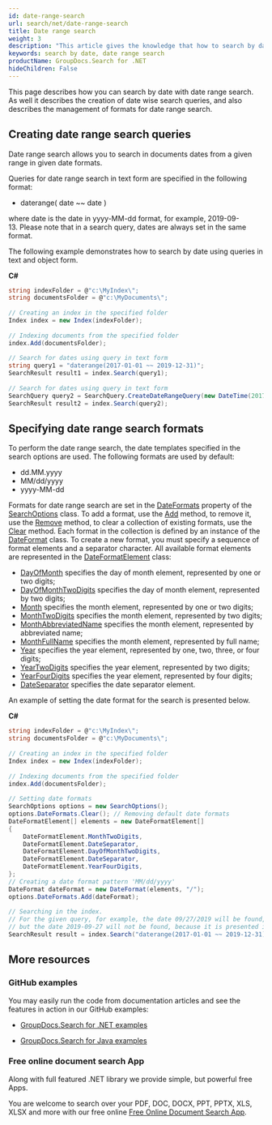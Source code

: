 ```yaml
---
id: date-range-search
url: search/net/date-range-search
title: Date range search
weight: 3
description: "This article gives the knowledge that how to search by date with date range search."
keywords: search by date, date range search
productName: GroupDocs.Search for .NET
hideChildren: False
---
```

This page describes how you can search by date with date range search. As well it describes the creation of date wise search queries, and also describes the management of formats for date range search.

## Creating date range search queries

Date range search allows you to search in documents dates from a given range in given date formats.

Queries for date range search in text form are specified in the following format:

*   daterange( date ~~ date )

where date is the date in yyyy-MM-dd format, for example, 2019-09-13. Please note that in a search query, dates are always set in the same format.

The following example demonstrates how to search by date using queries in text and object form.

**C#**

```csharp
string indexFolder = @"c:\MyIndex\";
string documentsFolder = @"c:\MyDocuments\";
 
// Creating an index in the specified folder
Index index = new Index(indexFolder);
 
// Indexing documents from the specified folder
index.Add(documentsFolder);
 
// Search for dates using query in text form
string query1 = "daterange(2017-01-01 ~~ 2019-12-31)";
SearchResult result1 = index.Search(query1);
 
// Search for dates using query in text form
SearchQuery query2 = SearchQuery.CreateDateRangeQuery(new DateTime(2017, 1, 1), new DateTime(2019, 12, 31));
SearchResult result2 = index.Search(query2);
```

## Specifying date range search formats

To perform the date range search, the date templates specified in the search options are used. The following formats are used by default:

*   dd.MM.yyyy
*   MM/dd/yyyy
*   yyyy-MM-dd

Formats for date range search are set in the [DateFormats](https://reference.groupdocs.com/net/search/groupdocs.search.options/searchoptions/properties/dateformats) property of the [SearchOptions](https://reference.groupdocs.com/net/search/groupdocs.search.options/searchoptions) class. To add a format, use the [Add](https://reference.groupdocs.com/net/search/groupdocs.search.options/dateformatcollection/methods/add) method, to remove it, use the [Remove](https://reference.groupdocs.com/net/search/groupdocs.search.options/dateformatcollection/methods/remove) method, to clear a collection of existing formats, use the [Clear](https://reference.groupdocs.com/net/search/groupdocs.search.options/dateformatcollection/methods/clear) method. Each format in the collection is defined by an instance of the [DateFormat](https://reference.groupdocs.com/net/search/groupdocs.search.options/dateformat) class. To create a new format, you must specify a sequence of format elements and a separator character. All available format elements are represented in the [DateFormatElement](https://reference.groupdocs.com/net/search/groupdocs.search.options/dateformatelement) class:

*   [DayOfMonth](https://reference.groupdocs.com/net/search/groupdocs.search.options/dateformatelement/properties/dayofmonth) specifies the day of month element, represented by one or two digits;
*   [DayOfMonthTwoDigits](https://reference.groupdocs.com/net/search/groupdocs.search.options/dateformatelement/properties/dayofmonthtwodigits) specifies the day of month element, represented by two digits;
*   [Month](https://reference.groupdocs.com/net/search/groupdocs.search.options/dateformatelement/properties/month) specifies the month element, represented by one or two digits;
*   [MonthTwoDigits](https://reference.groupdocs.com/net/search/groupdocs.search.options/dateformatelement/properties/monthtwodigits) specifies the month element, represented by two digits;
*   [MonthAbbreviatedName](https://reference.groupdocs.com/net/search/groupdocs.search.options/dateformatelement/properties/monthabbreviatedname) specifies the month element, represented by abbreviated name;
*   [MonthFullName](https://reference.groupdocs.com/net/search/groupdocs.search.options/dateformatelement/properties/monthfullname) specifies the month element, represented by full name;
*   [Year](https://reference.groupdocs.com/net/search/groupdocs.search.options/dateformatelement/properties/year) specifies the year element, represented by one, two, three, or four digits;
*   [YearTwoDigits](https://reference.groupdocs.com/net/search/groupdocs.search.options/dateformatelement/properties/yeartwodigits) specifies the year element, represented by two digits;
*   [YearFourDigits](https://reference.groupdocs.com/net/search/groupdocs.search.options/dateformatelement/properties/yearfourdigits) specifies the year element, represented by four digits;
*   [DateSeparator](https://reference.groupdocs.com/net/search/groupdocs.search.options/dateformatelement/properties/dateseparator) specifies the date separator element.

An example of setting the date format for the search is presented below.

**C#**

```csharp
string indexFolder = @"c:\MyIndex\";
string documentsFolder = @"c:\MyDocuments\";
 
// Creating an index in the specified folder
Index index = new Index(indexFolder);
 
// Indexing documents from the specified folder
index.Add(documentsFolder);
 
// Setting date formats
SearchOptions options = new SearchOptions();
options.DateFormats.Clear(); // Removing default date formats
DateFormatElement[] elements = new DateFormatElement[]
{
    DateFormatElement.MonthTwoDigits,
    DateFormatElement.DateSeparator,
    DateFormatElement.DayOfMonthTwoDigits,
    DateFormatElement.DateSeparator,
    DateFormatElement.YearFourDigits,
};
// Creating a date format pattern 'MM/dd/yyyy'
DateFormat dateFormat = new DateFormat(elements, "/");
options.DateFormats.Add(dateFormat);
 
// Searching in the index.
// For the given query, for example, the date 09/27/2019 will be found,
// but the date 2019-09-27 will not be found, because it is presented in a format that is not specified in the search options.
SearchResult result = index.Search("daterange(2017-01-01 ~~ 2019-12-31)", options);
```

## More resources

### GitHub examples

You may easily run the code from documentation articles and see the features in action in our GitHub examples:

*   [GroupDocs.Search for .NET examples](https://github.com/groupdocs-search/GroupDocs.Search-for-.NET)
    
*   [GroupDocs.Search for Java examples](https://github.com/groupdocs-search/GroupDocs.Search-for-Java)
    

### Free online document search App

Along with full featured .NET library we provide simple, but powerful free Apps.

You are welcome to search over your PDF, DOC, DOCX, PPT, PPTX, XLS, XLSX and more with our free online [Free Online Document Search App](https://products.groupdocs.app/search).
